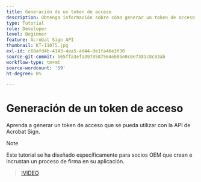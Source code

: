 ```yaml
---
title: Generación de un token de acceso
description: Obtenga información sobre cómo generar un token de acceso que se puede utilizar con la API de Acrobat Sign
type: Tutorial
role: Developer
level: Beginner
feature: Acrobat Sign API
thumbnail: KT-11075.jpg
exl-id: c68afd4b-4143-4ea5-ad44-de1fa46e3f30
source-git-commit: b65ffa3efa3978587564eb0be0c0e7381c8c83ab
workflow-type: tm+mt
source-wordcount: '59'
ht-degree: 0%

---
```


# Generación de un token de acceso

Aprenda a generar un token de acceso que se pueda utilizar con la API de Acrobat Sign.

>[!NOTE]
>
>Este tutorial se ha diseñado específicamente para socios OEM que crean e incrustan un proceso de firma en su aplicación.

>[!VIDEO](https://video.tv.adobe.com/v/347350?hidetitle=true)
